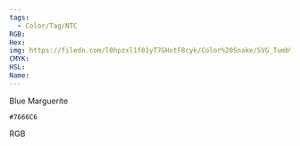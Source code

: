 ```yaml
---
tags:
  - Color/Tag/NTC
RGB:
Hex:
img: https://filedn.com/l0hpzxl1f01yT7GHxtF8cyk/Color%20Snake/SVG_Tumb%20Mass%20No%20Name/7666C6.svg
CMYK:
HSL:
Name:
---
```

Blue Marguerite
```palette
#7666C6
```
RGB

